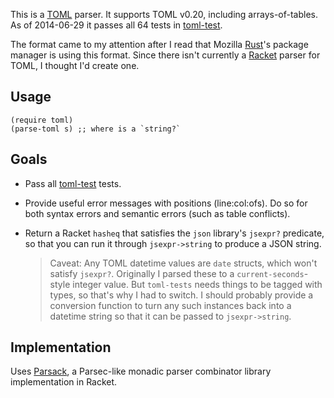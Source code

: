 This is a [TOML] parser. It supports TOML v0.20, including
arrays-of-tables. As of 2014-06-29 it passes all 64 tests in
[toml-test].

[TOML]: https://github.com/toml-lang/toml
[toml-test]: https://github.com/BurntSushi/toml-test

The format came to my attention after I read that Mozilla [Rust]'s
package manager is using this format. Since there isn't currently a
[Racket] parser for TOML, I thought I'd create one.

[Racket]: http://www.racket-lang.org
[Rust]: http://www.rust-lang.org

## Usage

```racket
(require toml)
(parse-toml s) ;; where is a `string?`
```

## Goals

- Pass all [toml-test] tests.

- Provide useful error messages with positions (line:col:ofs). Do so
  for both syntax errors and semantic errors (such as table
  conflicts).

- Return a Racket `hasheq` that satisfies the `json` library's
  `jsexpr?` predicate, so that you can run it through `jsexpr->string`
  to produce a JSON string.

  > Caveat: Any TOML datetime values are `date` structs, which won't
  satisfy `jsexpr?`. Originally I parsed these to a
  `current-seconds`-style integer value. But `toml-tests` needs things
  to be tagged with types, so that's why I had to switch. I should
  probably provide a conversion function to turn any such instances
  back into a datetime string so that it can be passed to
  `jsexpr->string`.

## Implementation

Uses [Parsack], a Parsec-like monadic parser combinator library
implementation in Racket.

[Parsack]: https://github.com/stchang/parsack
